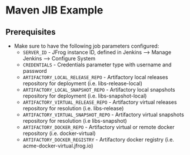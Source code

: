 # Maven JIB Example

## Prerequisites

* Make sure to have the following job parameters configured:
    * `SERVER_ID` - JFrog instance ID, defined in Jenkins --> Manage Jenkins --> Configure System
    * `CREDENTIALS` - Credentials parameter type with username and password
    * `ARTIFACTORY_LOCAL_RELEASE_REPO` - Artifactory local releases repository for deployment (i.e. libs-release-local)
    * `ARTIFACTORY_LOCAL_SNAPSHOT_REPO` - Artifactory local snapshots repository for deployment (i.e.
      libs-snapshot-local)
    * `ARTIFACTORY_VIRTUAL_RELEASE_REPO` - Artifactory virtual releases repository for resolution (i.e. libs-release)
    * `ARTIFACTORY_VIRTUAL_SNAPSHOT_REPO` - Artifactory virtual snapshots repository for resolution (i.e libs-snapshot)
    * `ARTIFACTORY_DOCKER_REPO` - Artifactory virtual or remote docker repository (i.e. docker-virtual)
    * `ARTIFACTORY_DOCKER_REGISTRY` - Artifactory docker registry (i.e. acme-docker-virtual.jfrog.io)